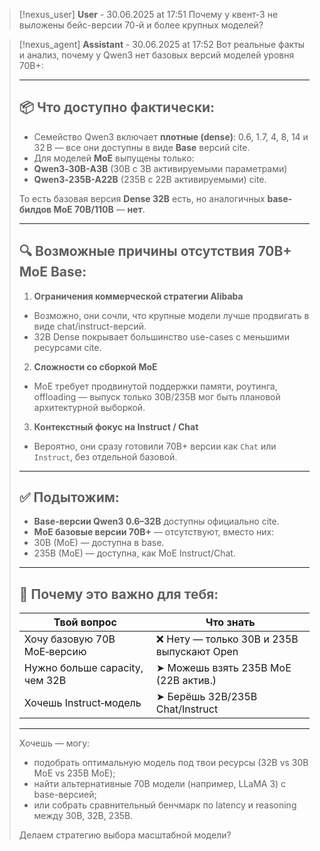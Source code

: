 >[!nexus_user] **User** - 30.06.2025 at 17:51
> Почему у квент-3 не выложены бейс-версии 70-й и более крупных моделей?
<!-- UID: 57a200a8-99d2-40b0-b4c4-bbec10d6a135 -->




>[!nexus_agent] **Assistant** - 30.06.2025 at 17:52
> Вот реальные факты и анализ, почему у Qwen3 нет базовых версий моделей уровня 70B+:
> 
> ---
> 
> ## 📦 Что доступно фактически:
> 
> - Семейство Qwen3 включает **плотные (dense)**: 0.6, 1.7, 4, 8, 14 и 32 B — все они доступны в виде **Base** версий cite.
> - Для моделей **MoE** выпущены только:
>  - **Qwen3‑30B-A3B** (30B с 3B активируемыми параметрами)
>  - **Qwen3‑235B-A22B** (235B с 22B активируемыми) cite.
> 
> То есть базовая версия **Dense 32B** есть, но аналогичных **base-билдов MoE 70B/110B** — **нет**.
> 
> ---
> 
> ## 🔍 Возможные причины отсутствия 70B+ MoE Base:
> 
> 1. **Ограничения коммерческой стратегии Alibaba**
>  - Возможно, они сочли, что крупные модели лучше продвигать в виде chat/instruct-версий.
>  - 32B Dense покрывает большинство use-cases с меньшими ресурсами cite.
> 
> 2. **Сложности со сборкой MoE**
>  - MoE требует продвинутой поддержки памяти, роутинга, offloading — выпуск только 30B/235B мог быть плановой архитектурной выборкой.
> 
> 3. **Контекстный фокус на Instruct / Chat**
>  - Вероятно, они сразу готовили 70B+ версии как `Chat` или `Instruct`, без отдельной базовой.
> 
> ---
> 
> ## ✅ Подытожим:
> 
> - **Base-версии Qwen3 0.6–32B** доступны официально cite.
> - **MoE базовые версии 70B+** — отсутствуют, вместо них:
>  - 30B (MoE) — доступна в base.
>  - 235B (MoE) — доступна, как MoE Instruct/Chat.
> 
> ---
> 
> ## 🎯 Почему это важно для тебя:
> 
> | Твой вопрос | Что знать |
> |----------------------------------|--------------------------------------|
> | Хочу базовую 70B MoE‑версию | ❌ Нету — только 30B и 235B выпускают Open |
> | Нужно больше capacity, чем 32B | ➤ Можешь взять 235B MoE (22B актив.) |
> | Хочешь Instruct‑модель | ➤ Берёшь 32B/235B Chat/Instruct |
> 
> ---
> 
> Хочешь — могу:
> - подобрать оптимальную модель под твои ресурсы (32B vs 30B MoE vs 235B MoE);
> - найти альтернативные 70B модели (например, LLaMA 3) с base-версией;
> - или собрать сравнительный бенчмарк по latency и reasoning между 30B, 32B, 235B.
> 
> Делаем стратегию выбора масштабной модели?
<!-- UID: 09146caa-6eb4-4cad-8be2-5c4a032fde76 -->